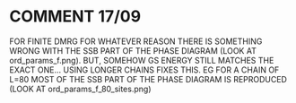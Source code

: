 # COMMENT 17/09

FOR FINITE DMRG FOR WHATEVER REASON THERE IS SOMETHING WRONG WITH THE SSB PART OF THE PHASE DIAGRAM (LOOK AT ord_params_f.png). BUT, SOMEHOW GS ENERGY STILL MATCHES THE EXACT ONE...
USING LONGER CHAINS FIXES THIS. EG FOR A CHAIN OF L=80 MOST OF THE SSB PART OF THE PHASE DIAGRAM IS REPRODUCED (LOOK AT ord_params_f_80_sites.png)


